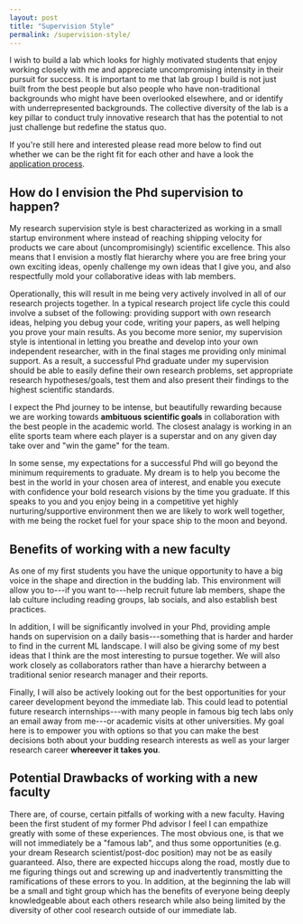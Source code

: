 ```yaml
---
layout: post
title: "Supervision Style"
permalink: /supervision-style/
---
```


I wish to build a lab which looks for highly motivated students that enjoy working closely with me and appreciate uncompromising intensity in their pursuit for success.
It is important to me that lab group I build is not just built from the best
people but also people who have non-traditional backgrounds who might have been
overlooked elsewhere, and or identify with underrepresented backgrounds. The
collective diversity of the lab is a key pillar to conduct truly innovative
research that has the potential to not just challenge but redefine the status
quo.

If you're still here and interested please read more below to find out whether we can be the right fit for each other and have a look the [application process](/phd-positions/).

## How do I envision the Phd supervision to happen?

My research supervision style is best characterized as working in a small
startup environment where instead of reaching shipping velocity for products we care about (uncompromisingly) scientific excellence. This also means that I envision a mostly flat hierarchy where
you are free bring your own exciting ideas, openly challenge my own ideas that
I give you, and also respectfully mold your collaborative ideas with lab
members.

Operationally, this will result in me being very actively involved in all of our research
projects together. In a typical research project life cycle this could involve
a subset of the following: providing support with own research ideas, helping you debug your code,
writing your papers, as well helping you prove your main results. As you become
more senior, my supervision style is intentional in letting you breathe and
develop into your own independent researcher, with in the final stages me
providing only minimal support. As a result, a successful Phd graduate under my
supervision should be able to easily define their own research problems, set
appropriate research hypotheses/goals, test them and also present their
findings to the highest scientific standards.

I expect the Phd journey to be intense, but beautifully rewarding because we
are working towards **ambituous scientific goals** in collaboration with the
best people in the academic world. The closest analagy is working in an elite
sports team where each player is a superstar and on any given day take over and
"win the game" for the team.

In some sense, my expectations for a successful Phd will go beyond the minimum
requirements to graduate. My dream is to help you become the best in the world in your
chosen area of interest, and enable you execute with confidence your bold research visions by the time you graduate.
If this speaks to you and you enjoy being in a competitive yet highly
nurturing/supportive environment then we are likely to work well together, with
me being the rocket fuel for your space ship to the moon and beyond.

## Benefits of working with a new faculty
As one of my first students you have the unique opportunity to have a big voice
in the shape and direction in the budding lab. This environment will allow you
to---if you want to---help recruit future lab members, shape the lab culture
including reading groups, lab socials, and also establish best practices.

In addition, I will be significantly involved in your Phd, providing ample
hands on supervision on a daily basis---something that is harder and harder to
find in the current ML landscape. I will also be giving some of my best ideas
that I think are the most interesting to pursue together. We will also work closely
as collaborators rather than have a hierarchy between a traditional senior
research manager and their reports.

Finally, I will also be actively looking out for the best opportunities for
your career development beyond the immediate lab. This could lead to potential
future research internships---with many people in famous big tech labs only an
email away from me---or academic visits at other universities. My goal here is
to empower you with options so that you can make the best decisions both about
your budding research interests as well as your larger research career
**whereever it takes you**.

## Potential Drawbacks of working with a new faculty
There are, of course, certain pitfalls of working with a new faculty. Having
been the first student of my former Phd advisor I feel I can empathize greatly
with some of these experiences. The most obvious one, is that we will not
immediately be a "famous lab", and thus some opportunities (e.g. your dream
Research scientist/post-doc position) may not be as easily guaranteed. Also,
there are expected hiccups along the road, mostly due to me figuring things out
and screwing up and inadvertently transmitting the ramifications of these
errors to you. In addition, at the beginning the lab will be a small and tight
group which has the benefits of everyone being deeply knowledgeable about each
others research while also being limited by the diversity of other cool
research outside of our immediate lab.

